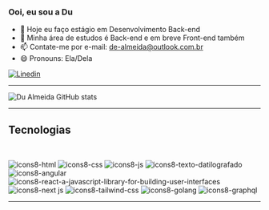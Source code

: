 ### Ooi, eu sou a Du

- 🔭 Hoje eu faço estágio em Desenvolvimento Back-end
- 🌱 Minha área de estudos é Back-end e em breve Front-end também 
- 📫 Contate-me por e-mail: de-almeida@outlook.com.br
- 😄 Pronouns: Ela/Dela

[![Linedin](https://img.shields.io/badge/LinkedIn-0077B5?style=for-the-badge&logo=linkedin&logoColor=white
)](https://www.linkedin.com/in/du-almeida/)

---

![Du Almeida GitHub stats](https://github-readme-stats.vercel.app/api?username=du-almeida&show_icons=true&theme=dark)

---

## Tecnologias

<div style="display: inline_block"><br>

![icons8-html](https://github.com/user-attachments/assets/8932a67e-2309-4b32-8404-2b4284321fb9)
![icons8-css](https://github.com/user-attachments/assets/77af3349-339d-481b-b1b1-e4f41327b449)
![icons8-js](https://github.com/user-attachments/assets/e2e54769-2935-4bcd-a346-7d0762dae3b8)
![icons8-texto-datilografado](https://github.com/user-attachments/assets/3584c671-ec4a-4842-994e-ca8a35ea364b)
![icons8-angular](https://github.com/user-attachments/assets/ac7d739d-4f71-41d6-ad29-e81bba9a6f10)
![icons8-react-a-javascript-library-for-building-user-interfaces](https://github.com/user-attachments/assets/8aa545bd-6995-451a-ac23-9a70a48a3e09)
![icons8-next js](https://github.com/user-attachments/assets/20f3317d-153f-4820-ad54-c977dff3d7af)
![icons8-tailwind-css](https://github.com/user-attachments/assets/e964023d-b3f7-4c09-ac3b-dc233dded427)
![icons8-golang](https://icons8.com/icon/44442/golang)
![icons8-graphql](https://icons8.com/icon/zdI5E8moxhs-/graphql)


</div>

---------

